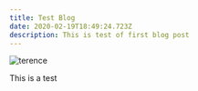 ```yaml
---
title: Test Blog
date: 2020-02-19T18:49:24.723Z
description: This is test of first blog post
---
```

![terence](/img/mckenna_terence.jpg "Terence McKenna")

This is a test
